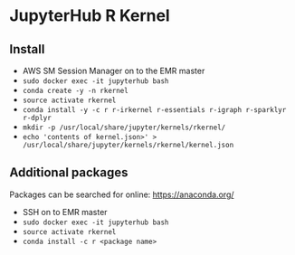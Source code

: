 JupyterHub R Kernel
===

## Install

* AWS SM Session Manager on to the EMR master
* `sudo docker exec -it jupyterhub bash`
* `conda create -y -n rkernel`
* `source activate rkernel`
* `conda install -y -c r r-irkernel r-essentials r-igraph r-sparklyr r-dplyr`
* `mkdir -p /usr/local/share/jupyter/kernels/rkernel/`
* `echo 'contents of kernel.json>' > /usr/local/share/jupyter/kernels/rkernel/kernel.json`

## Additional packages

Packages can be searched for online: https://anaconda.org/

 * SSH on to EMR master
 * `sudo docker exec -it jupyterhub bash`
 * `source activate rkernel`
 * `conda install -c r <package name>`
